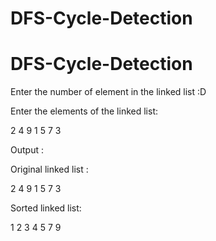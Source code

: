 # DFS-Cycle-Detection


# DFS-Cycle-Detection

Enter the number of element in the linked list :D

Enter the elements of the linked list:

2 4 9 1 5 7 3

Output :

Original linked list :

2 4 9 1 5 7 3

Sorted linked list:

1 2 3 4 5 7 9
